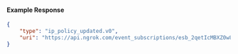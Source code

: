 <!-- Code generated for API Clients. DO NOT EDIT. -->

#### Example Response

```json
{
	"type": "ip_policy_updated.v0",
	"uri": "https://api.ngrok.com/event_subscriptions/esb_2qetIcMBXZ0w8pqXL5VWOFNfxEy/sources/ip_policy_updated.v0"
}
```
